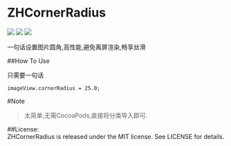 # ZHCornerRadius

![](https://img.shields.io/badge/build-passing-brightgreen.svg)
![](https://img.shields.io/badge/language-objc-5787e5.svg)
![](https://img.shields.io/badge/license-MIT-brightgreen.svg)  

一句话设置图片圆角,高性能,避免离屏渲染,畅享丝滑

##How To Use

只需要一句话
```
imageView.cornerRadius = 25.0;
```

#Note

> 太简单,无需CocoaPods,直接将分类导入即可.

##License:  
ZHCornerRadius is released under the MIT license. See LICENSE for details.
